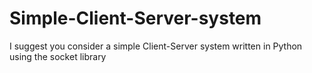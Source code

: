 # Simple-Client-Server-system
I suggest you consider a simple Client-Server system written in Python using the socket library
